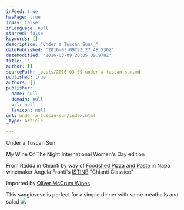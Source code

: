 ```yaml
---
inFeed: true
hasPage: true
inNav: false
inLanguage: null
starred: false
keywords: []
description: "Under a Tuscan Sun\_"
datePublished: '2016-03-09T22:27:48.536Z'
dateModified: '2016-03-09T20:05:09.978Z'
title: ''
author: []
sourcePath: _posts/2016-03-09-under-a-tuscan-sun.md
published: true
authors: []
publisher:
  name: null
  domain: null
  url: null
  favicon: null
url: under-a-tuscan-sun/index.html
_type: Article

---
```

Under a Tuscan Sun 

My Wine Of The Night International Women's Day edition 

From Radda in Chianti by way of [Foodshed Pizza and Pasta][0] in Napa  
winemaker Angela Fronti's [ISTINE][1] "Chianti Classico"

Imported by [Oliver McCrum Wines][2]

This sangiovese is perfect for a simple dinner with some meatballs and salad
![](https://the-grid-user-content.s3-us-west-2.amazonaws.com/2e44e764-cbfa-4bbd-9f8c-dfec30264215.jpg)

[0]: http://www.foodshedpizza.org/
[1]: http://www.istine.it/en/
[2]: http://omwines.com/istine